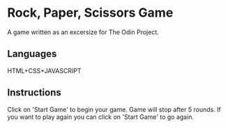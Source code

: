# Rock, Paper, Scissors Game
A game written as an excersize for The Odin Project.
## Languages
HTML+CSS+JAVASCRIPT
## Instructions
Click on 'Start Game' to begin your game. Game will stop after 5 rounds. If you want to play again you can click on 'Start Game' to go again.
